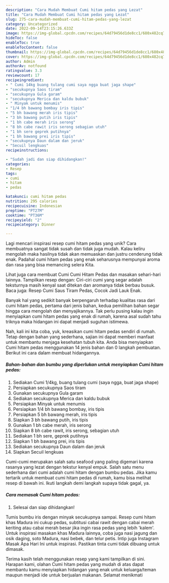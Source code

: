 ```yaml
---
description: "Cara Mudah Membuat Cumi hitam pedas yang Lezat"
title: "Cara Mudah Membuat Cumi hitam pedas yang Lezat"
slug: 275-cara-mudah-membuat-cumi-hitam-pedas-yang-lezat
category: Uncategorized
date: 2022-09-14T23:15:26.633Z
image: https://img-global.cpcdn.com/recipes/64d79456d1de8cc1/680x482cq70/cumi-hitam-pedas-foto-resep-utama.jpg
hideToc: false
enableToc: true
enableTocContent: false
thumbnail: https://img-global.cpcdn.com/recipes/64d79456d1de8cc1/680x482cq70/cumi-hitam-pedas-foto-resep-utama.jpg
cover: https://img-global.cpcdn.com/recipes/64d79456d1de8cc1/680x482cq70/cumi-hitam-pedas-foto-resep-utama.jpg
author: Admin
authorAv: notfound
ratingvalue: 3.3
reviewcount: 17
recipeingredient:
- " Cumi 14kg buang tulang cumi saya ngga buat jaga shape"
- "secukupnya Saos tiram"
- "secukupnya Gula garam"
- "secukupnya Merica dan kaldu bubuk"
- " Minyak untuk menumis"
- "1/4 bh bawang bombay iris tipis"
- "5 bh bawang merah iris tipis"
- "3 bh bawang putih iris tipis"
- "1 bh cabe merah iris serong"
- "8 bh cabe rawit iris serong sebagian utuh"
- "1 bh sere geprek putihnya"
- "1 bh bawang prei iris tipis"
- "secukupnya Daun dalam dan jeruk"
- "Secuil lengkuas"
recipeinstructions:

- "Sudah jadi dan siap dihidangkan!"
categories:
- Resep
tags:
- cumi
- hitam
- pedas

katakunci: cumi hitam pedas 
nutrition: 295 calories
recipecuisine: Indonesian
preptime: "PT27M"
cooktime: "PT36M"
recipeyield: "2"
recipecategory: Dinner

---
```





Lagi mencari inspirasi resep cumi hitam pedas yang unik? Cara membuatnya sangat tidak susah dan tidak juga mudah. Kalau keliru mengolah maka hasilnya tidak akan memuaskan dan justru cenderung tidak enak. Padahal cumi hitam pedas yang enak seharusnya mempunyai aroma dan rasa yang bisa memancing selera Kita.





Lihat juga cara membuat Cumi Cumi Hitam Pedas dan masakan sehari-hari lainnya. Tampilkan resep dengan: Ciri-ciri cumi yang segar adalah teksturnya masih kenyal saat ditekan dan aromanya tidak berbau busuk. Baca juga: Resep Cumi Saus Tiram Pedas, Cocok Jadi Lauk Enak.

Banyak hal yang sedikit banyak berpengaruh terhadap kualitas rasa dari cumi hitam pedas, pertama dari jenis bahan, kedua pemilihan bahan segar hingga cara mengolah dan menyajikannya. Tak perlu pusing kalau ingin menyiapkan cumi hitam pedas yang enak di rumah, karena asal sudah tahu triknya maka hidangan ini dapat menjadi suguhan istimewa.






Nah, kali ini kita coba, yuk, kreasikan cumi hitam pedas sendiri di rumah. Tetap dengan bahan yang sederhana, sajian ini dapat memberi manfaat untuk membantu menjaga kesehatan tubuh kita. Anda bisa menyiapkan Cumi hitam pedas menggunakan 14 jenis bahan dan 0 langkah pembuatan. Berikut ini cara dalam membuat hidangannya.

<!--inarticleads1-->

##### Bahan-bahan dan bumbu yang diperlukan untuk menyiapkan Cumi hitam pedas:

1. Sediakan  Cumi 1/4kg, buang tulang cumi (saya ngga, buat jaga shape)
1. Persiapkan secukupnya Saos tiram
1. Gunakan secukupnya Gula garam
1. Sediakan secukupnya Merica dan kaldu bubuk
1. Persiapkan  Minyak untuk menumis
1. Persiapkan 1/4 bh bawang bombay, iris tipis
1. Persiapkan 5 bh bawang merah, iris tipis
1. Siapkan 3 bh bawang putih, iris tipis
1. Gunakan 1 bh cabe merah, iris serong
1. Siapkan 8 bh cabe rawit, iris serong, sebagian utuh
1. Sediakan 1 bh sere, geprek putihnya
1. Siapkan 1 bh bawang prei, iris tipis
1. Sediakan secukupnya Daun dalam dan jeruk
1. Siapkan Secuil lengkuas


Cumi-cumi merupakan salah satu seafood yang paling digemari karena rasanya yang lezat dengan tekstur kenyal empuk. Salah satu menu sederhana dari cumi adalah cumi hitam dengan bumbu pedas. Jika kamu tertarik untuk membuat cumi hitam pedas di rumah, kamu bisa melihat resep di bawah ini. Ikuti langkah demi langkah supaya tidak gagal, ya. 

<!--inarticleads2-->

##### Cara memasak Cumi hitam pedas:


1. Selesai dan siap dihidangkan!

Tumis bumbu iris dengan minyak secukupnya sampai. Resep cumi hitam khas Madura ini cukup pedas, subtitusi cabai rawit dengan cabai merah keriting atau cabai merah besar jika ingin rasa pedas yang lebih &#39;kalem&#39;. Untuk inspirasi masakan khas Madura lainnya, coba juga nasi jagung dan osik daging, soto Madura, nasi bebek, dan telur petis. Intip juga Instagram Masak Apa Hari Ini untuk inspirasi. Pastikan tinta cumi tidak dibuang untuk dimasak. 

Terima kasih telah menggunakan resep yang kami tampilkan di sini. Harapan kami, olahan Cumi hitam pedas yang mudah di atas dapat membantu kamu menyiapkan hidangan yang enak untuk keluarga/teman maupun menjadi ide untuk berjualan makanan. Selamat menikmati
